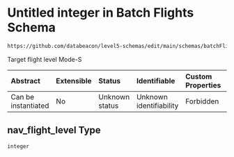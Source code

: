# Untitled integer in Batch Flights Schema

```txt
https://github.com/databeacon/level5-schemas/edit/main/schemas/batchFlights.schema.json#/properties/nav_flight_level
```

Target flight level Mode-S

| Abstract            | Extensible | Status         | Identifiable            | Custom Properties | Additional Properties | Access Restrictions | Defined In                                                                              |
| :------------------ | :--------- | :------------- | :---------------------- | :---------------- | :-------------------- | :------------------ | :-------------------------------------------------------------------------------------- |
| Can be instantiated | No         | Unknown status | Unknown identifiability | Forbidden         | Allowed               | none                | [batchFlights.schema.json\*](../../out/batchFlights.schema.json "open original schema") |

## nav\_flight\_level Type

`integer`
